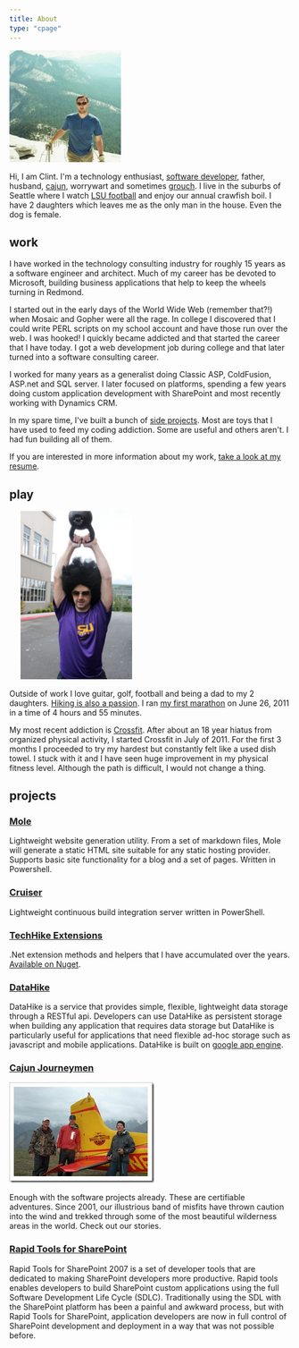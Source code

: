 ```yaml
---
title: About
type: "cpage"
---
```


<img src="/images/profile.png" class="pull-right img-responsive img-rounded" />

Hi, I am Clint. I'm a technology enthusiast, [software developer](http://www.cartoonstock.com/directory/s/software_engineer.asp), father, husband, [cajun](http://en.wikipedia.org/wiki/Cajun), worrywart and sometimes [grouch](http://en.wikipedia.org/wiki/Oscar_the_Grouch). I live in the suburbs of Seattle where I watch [LSU football](http://www.lsusports.net/) and enjoy our annual crawfish boil. I have 2 daughters which leaves me as the only man in the house. Even the dog is female.

## work

I have worked in the technology consulting industry for roughly 15 years as a software engineer and architect. Much of my career has be devoted to Microsoft, building business applications that help to keep the wheels turning in Redmond.

I started out in the early days of the World Wide Web (remember that?!) when Mosaic and Gopher were all the rage. In college I discovered that I could write PERL scripts on my school account and have those run over the web. I was hooked! I quickly became addicted and that started the career that I have today. I got a web development job during college and that later turned into a software consulting career.

I worked for many years as a generalist doing Classic ASP, ColdFusion, ASP.net and SQL server. I later focused on platforms, spending a few years doing custom application development with SharePoint and most recently working with Dynamics CRM. 

In my spare time, I've built a bunch of [side projects](#projects). Most are toys that I have used to feed my coding addiction. Some are useful and others aren't. I had fun building all of them. 

If you are interested in more information about my work, [take a look at my resume][r].

## play

<img src="/images/crossfit_afro.jpg" class="pull-right img-responsive img-rounded" style="width: 200px; padding-left: 20px;" />

Outside of work I love guitar, golf, football and being a dad to my 2 daughters. [Hiking is also a passion][cj]. I ran [my first marathon][m] on June 26, 2011 in a time of 4 hours and 55 minutes.

My most recent addiction is [Crossfit](http://games.crossfit.com). After about an 18 year hiatus from organized physical activity, I started Crossfit in July of 2011. For the first 3 months I proceeded to try my hardest but constantly felt like a used dish towel. I stuck with it and I have seen huge improvement in my physical fitness level. Although the path is difficult, I would not change a thing.

<div class="clearfix"></div>
<a name="projects"></a>

## projects

### [Mole][mole]

Lightweight website generation utility. From a set of markdown files, Mole will generate a static HTML site suitable for any static hosting provider. Supports basic site functionality for a blog and a set of pages. Written in Powershell.

### [Cruiser][cruiser]

Lightweight continuous build integration server written in PowerShell.

### [TechHike Extensions][ext]

.Net extension methods and helpers that I have accumulated over the years. [Available on Nuget](https://www.nuget.org/packages/TechHikeExtensions).

### [DataHike][datahike]

DataHike is a service that provides simple, flexible, lightweight data storage through a RESTful api. Developers can use DataHike as persistent storage when building any application that requires data storage but DataHike is particularly useful for applications that need flexible ad-hoc storage such as javascript and mobile applications. DataHike is built on [google app engine][appengine].


### [Cajun Journeymen][cj]

![](/images/cajunjourneymen.jpg)

Enough with the software projects already. These are certifiable adventures. Since 2001, our illustrious band of misfits have thrown caution into the wind and trekked through some of the most beautiful wilderness areas in the world. Check out our stories.

<div class="clear"></div>

### [Rapid Tools for SharePoint][rapidtools]

Rapid Tools for SharePoint 2007 is a set of developer tools that are dedicated to making SharePoint developers more productive. Rapid tools enables developers to build SharePoint custom applications using the full Software Development Life Cycle (SDLC). Traditionally using the SDL with the SharePoint platform has been a painful and awkward process, but with Rapid Tools for SharePoint, application developers are now in full control of SharePoint development and deployment in a way that was not possible before.


[ext]: https://bitbucket.org/TechHike/techhikeextensions
[datahike]: http://datahike.appspot.com
[appengine]: http://code.google.com/appengine/
[rapidtools]: http://code.google.com/p/rapid-tools/
[techhike]: http://techhike.net
[cruiser]: https://github.com/csim/Cruiser
[mole]: https://github.com/csim/Mole

[gae]: http://code.google.com/appengine/
[cj]: http://cajunjourneymen.com
[m]: /2011/07/01/first-marathon-complete
[r]: /resume
[r2]: https://docs.google.com/document/d/1ZiGx3DeRP0NHZ65bs7QZmR_AEm-nGKGKcNUrTIhX7P0/edit?hl=en_US
